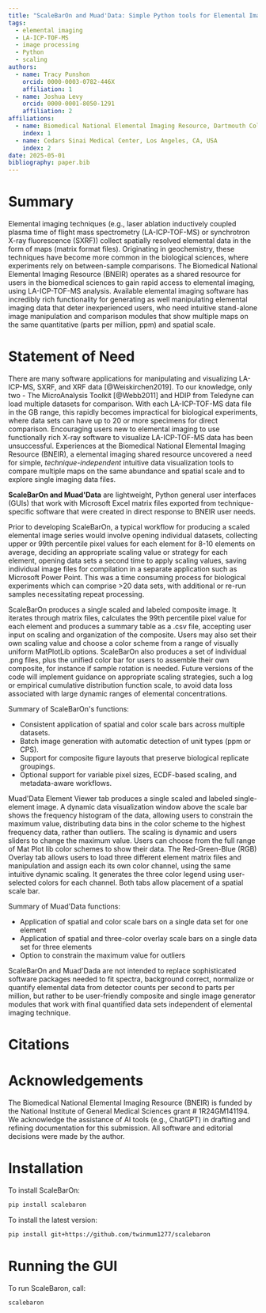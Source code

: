 ```yaml
---
title: "ScaleBarOn and Muad'Data: Simple Python tools for Elemental Imaging Data Visualization and Comparative Scaling."
tags:
  - elemental imaging
  - LA-ICP-TOF-MS
  - image processing
  - Python
  - scaling
authors:
  - name: Tracy Punshon
    orcid: 0000-0003-0782-446X
    affiliation: 1
  - name: Joshua Levy
    orcid: 0000-0001-8050-1291
    affiliation: 2
affiliations:
  - name: Biomedical National Elemental Imaging Resource, Dartmouth College, Hanover, NH, USA
    index: 1
  - name: Cedars Sinai Medical Center, Los Angeles, CA, USA
    index: 2
date: 2025-05-01
bibliography: paper.bib
---
```


# Summary  

Elemental imaging techniques (e.g., laser ablation inductively coupled plasma time of flight mass spectrometry (LA-ICP-TOF-MS) or synchrotron X-ray fluorescence (SXRF)) collect spatially resolved elemental data in the form of maps (matrix format files). Originating in geochemistry, these techniques have become more common in the biological sciences, where experiments rely on between-sample comparisons. The Biomedical National Elemental Imaging Resource (BNEIR) operates as a shared resource for users in the biomedical sciences to gain rapid access to elemental imaging, using LA-ICP-TOF-MS analysis. Available elemental imaging software has incredibly rich functionality for generating as well manipulating elemental imaging data that deter inexperienced users, who need intuitive stand-alone image manipulation and comparison modules that show multiple maps on the same quantitative (parts per million, ppm) and spatial scale. 

# Statement of Need

There are many software applications for manipulating and visualizing LA-ICP-MS, SXRF, and XRF data [@Weiskirchen2019]. To our knowledge, only two - The MicroAnalysis Toolkit [@Webb2011] and HDIP from Teledyne can load multiple datasets for comparison. With each LA-ICP-TOF-MS data file in the GB range, this rapidly becomes impractical for biological experiments, where data sets can have up to 20 or more specimens for direct comparison. Encouraging users new to elemental imaging to use functionally rich X-ray software to visualize LA-ICP-TOF-MS data has been unsuccessful. Experiences at the Biomedical National Elemental Imaging Resource (BNEIR), a elemental imaging shared resource uncovered a need for simple, *technique-independent* intuitive data visualization tools to compare multiple maps on the same abundance and spatial scale and to explore single imaging data files. 

**ScaleBarOn and Muad'Data** are lightweight, Python general user interfaces (GUIs) that work with Microsoft Excel matrix files exported from technique-specific software that were created in direct response to BNEIR user needs. 

Prior to developing ScaleBarOn, a typical workflow for producing a scaled elemental image series would involve opening individual datasets, collecting upper or 99th percentile pixel values for each element for 8-10 elements on average, deciding an appropriate scaling value or strategy for each element, opening data sets a second time to apply scaling values, saving individual image files for compilation in a separate application such as Microsoft Power Point. This was a time consuming process for biological experiments which can comprise >20 data sets, with additional or re-run samples necessitating repeat processing.

ScaleBarOn produces a single scaled and labeled composite image. It iterates through matrix files, calculates the 99th percentile pixel value for each element and produces a summary table as a .csv file, accepting user input on scaling and organization of the composite. Users may also set their own scaling value and choose a color scheme from a range of visually uniform MatPlotLib options. ScaleBarOn also produces a set of individual .png files, plus the unified color bar for users to assemble their own composite, for instance if sample rotation is needed. Future versions of the code will implement guidance on appropriate scaling strategies, such a log or empirical cumulative distribution function scale, to avoid data loss associated with large dynamic ranges of elemental concentrations. 

Summary of ScaleBarOn's functions:

- Consistent application of spatial and color scale bars across multiple datasets.
- Batch image generation with automatic detection of unit types (ppm or CPS).
- Support for composite figure layouts that preserve biological replicate groupings.
- Optional support for variable pixel sizes, ECDF-based scaling, and metadata-aware workflows.

Muad'Data Element Viewer tab produces a single scaled and labeled single-element image. A dynamic data visualization window above the scale bar shows the frequency histogram of the data, allowing users to constrain the maximum value, distributing data bins in the color scheme to the highest frequency data, rather than outliers. The scaling is dynamic and users sliders to change the maximum value. Users can choose from the full range of Mat Plot lib color schemes to show their data. The Red-Green-Blue (RGB) Overlay tab allows users to load three different element matrix files and manipulation and assign each its own color channel, using the same intuitive dynamic scaling. It generates the three color legend using user-selected colors for each channel. Both tabs allow placement of a spatial scale bar.

Summary of Muad'Data functions:

- Application of spatial and color scale bars on a single data set for one element
- Application of spatial and three-color overlay scale bars on a single data set for three elements
- Option to constrain the maximum value for outliers


ScaleBarOn and Muad'Dada are not intended to replace sophisticated software packages needed to fit spectra, background correct, normalize or quantify elemental data from detector counts per second to parts per million, but rather to be user-friendly composite and single image generator modules that work with final quantified data sets independent of elemental imaging technique.  

# Citations

# Acknowledgements

The Biomedical National Elemental Imaging Resource (BNEIR) is funded by the National Institute of General Medical Sciences grant # 1R24GM141194. We acknowledge the assistance of AI tools (e.g., ChatGPT) in drafting and refining documentation for this submission. All software and editorial decisions were made by the author.

# Installation

To install ScaleBarOn:

```bash
pip install scalebaron
```

To install the latest version:

```bash
pip install git+https://github.com/twinmum1277/scalebaron
```

# Running the GUI

To run ScaleBaron, call:

```bash
scalebaron
```